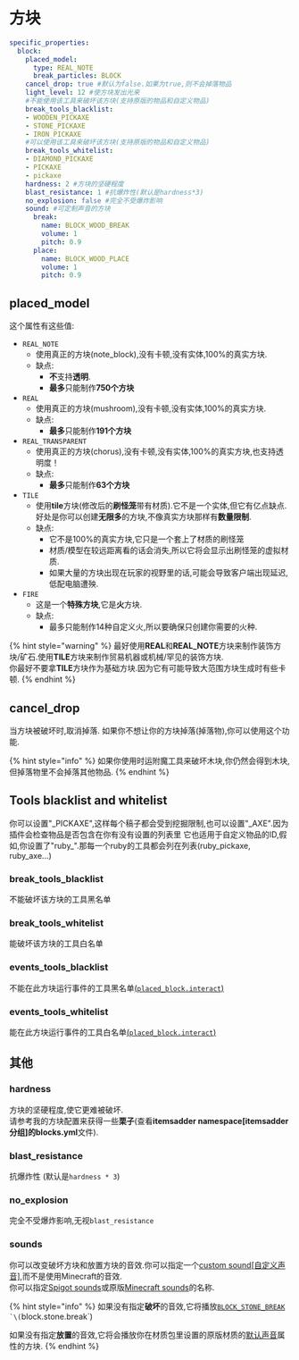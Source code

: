 # 方块

```yaml
specific_properties:
  block:
    placed_model:
      type: REAL_NOTE
      break_particles: BLOCK
    cancel_drop: true #默认为false.如果为true,则不会掉落物品
    light_level: 12 #使方块发出光来
    #不能使用该工具来破坏该方块(支持原版的物品和自定义物品)
    break_tools_blacklist:
    - WOODEN_PICKAXE
    - STONE_PICKAXE
    - IRON_PICKAXE
    #可以使用该工具来破坏该方块(支持原版的物品和自定义物品)
    break_tools_whitelist:
    - DIAMOND_PICKAXE
    - PICKAXE
    - pickaxe
    hardness: 2 #方块的坚硬程度
    blast_resistance: 1 #抗爆炸性(默认是hardness*3)
    no_explosion: false #完全不受爆炸影响
    sound: #可定制声音的方块
      break:
        name: BLOCK_WOOD_BREAK
        volume: 1
        pitch: 0.9
      place:
        name: BLOCK_WOOD_PLACE
        volume: 1
        pitch: 0.9
```

## placed\_model

这个属性有这些值:

* `REAL_NOTE`
  * 使用真正的方块(note\_block),没有卡顿,没有实体,100%的真实方块.
  * 缺点:&#x20;
    * **不**支持**透明**.&#x20;
    * **最多**只能制作**750个方块**
* `REAL`
  * 使用真正的方块(mushroom),没有卡顿,没有实体,100%的真实方块.
  * 缺点:&#x20;
    * **最多**只能制作**191个方块**
* `REAL_TRANSPARENT`
  * 使用真正的方块(chorus),没有卡顿,没有实体,100%的真实方块,也支持透明度！
  * 缺点:&#x20;
    * **最多**只能制作**63个方块**
* `TILE`
  * 使用**tile**方块(修改后的**刷怪笼**带有材质).它不是一个实体,但它有亿点缺点.好处是你可以创建**无限多**的方块,不像真实方块那样有**数量限制**.
  * 缺点:
    * 它不是100%的真实方块,它只是一个套上了材质的刷怪笼
    * 材质/模型在较远距离看的话会消失,所以它将会显示出刷怪笼的虚拟材质.
    * 如果大量的方块出现在玩家的视野里的话,可能会导致客户端出现延迟,低配电脑遭殃.
* `FIRE`
  * 这是一个**特殊方块**,它是**火**方块.
  * 缺点:&#x20;
    * 最多只能制作14种自定义火,所以要确保只创建你需要的火种.

{% hint style="warning" %}
最好使用**REAL**和**REAL\_NOTE**方块来制作装饰方块/矿石.使用**TILE**方块来制作贸易机器或机械/罕见的装饰方块.\
你最好不要拿**TILE**方块作为基础方块.因为它有可能导致大范围方块生成时有些卡顿.
{% endhint %}

## cancel\_drop

当方块被破坏时,取消掉落. 如果你不想让你的方块掉落(掉落物),你可以使用这个功能.

{% hint style="info" %}
如果你使用时运附魔工具来破坏木块,你仍然会得到木块,但掉落物里不会掉落其他物品.
{% endhint %}

## Tools blacklist and whitelist

你可以设置"\_PICKAXE",这样每个稿子都会受到挖掘限制,也可以设置"\_AXE".因为插件会检查物品是否包含在你有没有设置的列表里 它也适用于自定义物品的ID,假如,你设置了"ruby\_".那每一个ruby的工具都会列在列表(ruby\_pickaxe, ruby\_axe...)

### break\_tools\_blacklist

不能破坏该方块的工具黑名单

### break\_tools\_whitelist

能破坏该方块的工具白名单

### events\_tools\_blacklist

不能在此方块运行事件的工具黑名单[(`placed_block.interact`)](../events/#list-of-events)

### events\_tools\_whitelist

能在此方块运行事件的工具白名单[(`placed_block.interact`)](../events/#list-of-events)

## 其他

### hardness

方块的坚硬程度,使它更难被破坏.\
请参考我的方块配置来获得一些**栗子**(查看**itemsadder namespace\[itemsadder分组]**的**blocks.yml**文件).

### blast\_resistance

抗爆炸性 (默认是`hardness * 3`)

### no\_explosion

完全不受爆炸影响,无视`blast_resistance`

### sounds

你可以改变破坏方块和放置方块的音效.你可以指定一个[custom sound\[自定义声音\]](../../sounds/),而不是使用Minecraft的音效.\
你可以指定[Spigot sounds](https://hub.spigotmc.org/javadocs/spigot/org/bukkit/Sound.html)或原版[Minecraft sounds](https://www.digminecraft.com/lists/sound\_list\_pc.php)的名称.

{% hint style="info" %}
如果没有指定**破坏**的音效,它将播放[`BLOCK_STONE_BREAK`](https://hub.spigotmc.org/javadocs/spigot/org/bukkit/Sound.html#BLOCK\_STONE\_BREAK) `` `\( ``block.stone.break\`)

如果没有指定**放置**的音效,它将会播放你在材质包里设置的原版材质的[默认声音](../resource/)属性的方块.
{% endhint %}
